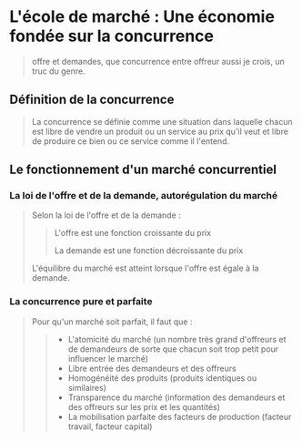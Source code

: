 # L'école de marché : Une économie fondée sur la concurrence

> offre et demandes, que concurrence entre offreur aussi je crois, un truc du genre.

## Définition de la concurrence

> La concurrence se définie comme une situation dans laquelle chacun est libre de vendre un produit ou un service au prix qu'il veut et libre de produire ce bien ou ce service comme il l'entend.

## Le fonctionnement d'un marché concurrentiel

### La loi de l'offre et de la demande, autorégulation du marché

> Selon la loi de l'offre et de la demande :
>> L'offre est une fonction croissante du prix
>>
>> La demande est une fonction décroissante du prix
>
> L'équilibre du marché est atteint lorsque l'offre est égale à la demande.

### La concurrence pure et parfaite

> Pour qu'un marché soit parfait, il faut que :
>> - L'atomicité du marché (un nombre très grand d'offreurs et de demandeurs de sorte que chacun soit trop petit pour influencer le marché)
>> - Libre entrée des demandeurs et des offreurs
>> - Homogénéité des produits (produits identiques ou similaires)
>> - Transparence du marché (information des demandeurs et des offreurs sur les prix et les quantités)
>> - La mobilisation parfaite des facteurs de production (facteur travail, facteur capital)
> 


